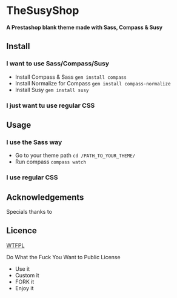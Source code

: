 TheSusyShop
===========

**A Prestashop blank theme made with Sass, Compass & Susy**

## Install

### I want to use Sass/Compass/Susy

* Install Compass & Sass `gem install compass`
* Install Normalize for Compass `gem install compass-normalize`
* Install Susy `gem install susy`

### I just want tu use regular CSS

## Usage
### I use the Sass way
* Go to your theme path `cd /PATH_TO_YOUR_THEME/`
* Run compass `compass watch`

### I use regular CSS 

## Acknowledgements
Specials thanks to 

## Licence 

[WTFPL](http://sam.zoy.org/wtfpl/)

Do What the Fuck You Want to Public License

* Use it
* Custom it
* FORK it
* Enjoy it


